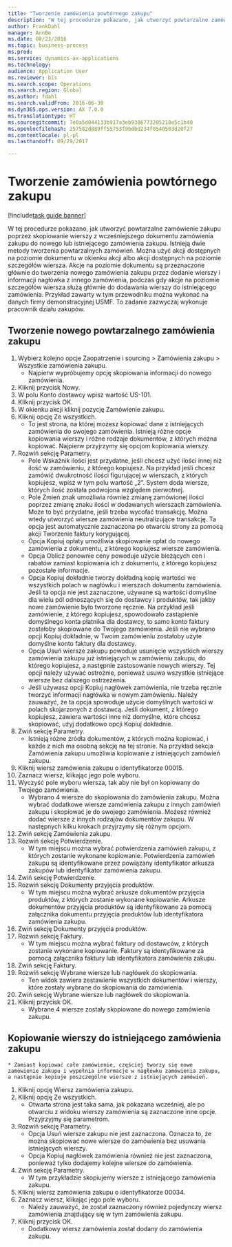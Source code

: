 ```yaml
--- 
title: "Tworzenie zamówienia powtórnego zakupu"
description: "W tej procedurze pokazano, jak utworzyć powtarzalne zamówienie zakupu poprzez skopiowanie wierszy z wcześniejszego dokumentu zamówienia zakupu do nowego lub istniejącego zamówienia zakupu."
author: FrankDahl
manager: AnnBe
ms.date: 08/23/2016
ms.topic: business-process
ms.prod: 
ms.service: dynamics-ax-applications
ms.technology: 
audience: Application User
ms.reviewer: bis
ms.search.scope: Operations
ms.search.region: Global
ms.author: fdahl
ms.search.validFrom: 2016-06-30
ms.dyn365.ops.version: AX 7.0.0
ms.translationtype: HT
ms.sourcegitcommit: 7e0a5d044133b917a3eb9386773205218e5c1b40
ms.openlocfilehash: 257582d889ff55753f9bdbd234f0540503d20f27
ms.contentlocale: pl-pl
ms.lasthandoff: 09/29/2017

---
```

# <a name="create-a-repeat-purchase-order"></a>Tworzenie zamówienia powtórnego zakupu

[!include[task guide banner](../../includes/task-guide-banner.md)]

W tej procedurze pokazano, jak utworzyć powtarzalne zamówienie zakupu poprzez skopiowanie wierszy z wcześniejszego dokumentu zamówienia zakupu do nowego lub istniejącego zamówienia zakupu. Istnieją dwie metody tworzenia powtarzalnych zamówień. Można użyć akcji dostępnych na poziomie dokumentu w okienku akcji albo akcji dostępnych na poziomie szczegółów wiersza. Akcje na poziomie dokumentu są przeznaczone głównie do tworzenia nowego zamówienia zakupu przez dodanie wierszy i informacji nagłówka z innego zamówienia, podczas gdy akcje na poziomie szczegółów wiersza służą głównie do dodawania wierszy do istniejącego zamówienia. Przykład zawarty w tym przewodniku można wykonać na danych firmy demonstracyjnej USMF. To zadanie zazwyczaj wykonuje pracownik działu zakupów.


## <a name="create-a-new-repeat-purchase-order"></a>Tworzenie nowego powtarzalnego zamówienia zakupu
1. Wybierz kolejno opcje Zaopatrzenie i sourcing > Zamówienia zakupu > Wszystkie zamówienia zakupu.
    * Najpierw wypróbujemy opcję skopiowania informacji do nowego zamówienia.  
2. Kliknij przycisk Nowy.
3. W polu Konto dostawcy wpisz wartość US-101.
4. Kliknij przycisk OK.
5. W okienku akcji kliknij pozycję Zamówienie zakupu.
6. Kliknij opcję Ze wszystkich.
    * To jest strona, na której możesz kopiować dane z istniejących zamówienia do swojego zamówienia. Istnieją różne opcje kopiowania wierszy i różne rodzaje dokumentów, z których można kopiować. Najpierw przyjrzymy się opcjom kopiowania wierszy.   
7. Rozwiń sekcję Parametry.
    * Pole Wskaźnik ilości jest przydatne, jeśli chcesz użyć ilości innej niż ilość w zamówieniu, z którego kopiujesz. Na przykład jeśli chcesz zamówić dwukrotność ilości figurującej w wierszach, z których kopiujesz, wpisz w tym polu wartość „2”. System doda wiersze, których ilość została podwojona względem pierwotnej.  
    * Pole Zmień znak umożliwia również zmianę zamówionej ilości poprzez zmianę znaku ilości w dodawanych wierszach zamówienia. Może to być przydatne, jeśli trzeba wycofać transakcję. Można wtedy utworzyć wiersze zamówienia neutralizujące transakcję. Ta opcja jest automatycznie zaznaczona po otwarciu strony za pomocą akcji Tworzenie faktury korygującej.  
    * Opcja Kopiuj opłaty umożliwia skopiowanie opłat do nowego zamówienia z dokumentu, z którego kopiujesz wiersze zamówienia.  
    * Opcja Oblicz ponownie ceny powoduje użycie bieżących cen i rabatów zamiast kopiowania ich z dokumentu, z którego kopiujesz pozostałe informacje.  
    * Opcja Kopiuj dokładnie tworzy dokładną kopię wartości we wszystkich polach w nagłówku i wierszach dokumentu zamówienia. Jeśli ta opcja nie jest zaznaczone, używane są wartości domyślne dla wielu pól odnoszących się do dostawcy i produktów, tak jakby nowe zamówienie było tworzone ręcznie. Na przykład jeśli zamówienie, z którego kopiujesz, spowodowało zastąpienie domyślnego konta płatnika dla dostawcy, to samo konto faktury zostałoby skopiowane do Twojego zamówienia. Jeśli nie wybrano opcji Kopiuj dokładnie, w Twoim zamówieniu zostałoby użyte domyślne konto faktury dla dostawcy.  
    * Opcja Usuń wiersze zakupu powoduje usunięcie wszystkich wierszy zamówienia zakupu już istniejących w zamówieniu zakupu, do którego kopiujesz, a następnie zastosowanie nowych wierszy. Tej opcji należy używać ostrożnie, ponieważ usuwa wszystkie istniejące wiersze bez dalszego ostrzeżenia.  
    * Jeśli używasz opcji Kopiuj nagłówek zamówienia, nie trzeba ręcznie tworzyć informacji nagłówka w nowym zamówieniu. Należy zauważyć, że ta opcja spowoduje użycie domyślnych wartości w polach skojarzonych z dostawcą. Jeśli dokument, z którego kopiujesz, zawiera wartości inne niż domyślne, które chcesz skopiować, użyj dodatkowo opcji Kopiuj dokładnie.  
8. Zwiń sekcję Parametry.
    * Istnieją różne źródła dokumentów, z których można kopiować, i każde z nich ma osobną sekcję na tej stronie. Na przykład sekcja Zamówienia zakupu umożliwia kopiowanie z istniejących zamówień zakupu.  
9. Kliknij wiersz zamówienia zakupu o identyfikatorze 00015. 
10. Zaznacz wiersz, klikając jego pole wyboru.
11. Wyczyść pole wyboru wiersza, tak aby nie był on kopiowany do Twojego zamówienia.
    * Wybrano 4 wiersze do skopiowania do zamówienia zakupu. Można wybrać dodatkowe wiersze zamówienia zakupu z innych zamówień zakupu i skopiować je do swojego zamówienia. Możesz również dodać wiersze z innych rodzajów dokumentów zakupu. W następnych kilku krokach przyjrzymy się różnym opcjom.  
12. Zwiń sekcję Zamówienia zakupu.
13. Rozwiń sekcję Potwierdzenie.
    * W tym miejscu można wybrać potwierdzenia zamówień zakupu, z których zostanie wykonane kopiowanie. Potwierdzenia zamówień zakupu są identyfikowane przez powiązany identyfikator arkusza zakupów lub identyfikator zamówienia zakupu.  
14. Zwiń sekcję Potwierdzenie.
15. Rozwiń sekcję Dokumenty przyjęcia produktów.
    * W tym miejscu można wybrać arkusze dokumentów przyjęcia produktów, z których zostanie wykonane kopiowanie. Arkusze dokumentów przyjęcia produktów są identyfikowane za pomocą załącznika dokumentu przyjęcia produktów lub identyfikatora zamówienia zakupu.   
16. Zwiń sekcję Dokumenty przyjęcia produktów.
17. Rozwiń sekcję Faktury.
    * W tym miejscu można wybrać faktury od dostawców, z których zostanie wykonane kopiowanie. Faktury są identyfikowane za pomocą załącznika faktury lub identyfikatora zamówienia zakupu.   
18. Zwiń sekcję Faktury.
19. Rozwiń sekcję Wybrane wiersze lub nagłówek do skopiowania.
    * Ten widok zawiera zestawienie wszystkich dokumentów i wierszy, które zostały wybrane do skopiowania do zamówienia.   
20. Zwiń sekcję Wybrane wiersze lub nagłówek do skopiowania.
21. Kliknij przycisk OK.
    * Wybrane 4 wiersze zostały skopiowane do nowego zamówienia zakupu.   

## <a name="copy-lines-to-an-existing-purchase-order"></a>Kopiowanie wierszy do istniejącego zamówienia zakupu
    * Zamiast kopiować całe zamówienie, częściej tworzy się nowe zamówienie zakupu i wypełnia informacje w nagłówku zamówienia zakupu, a następnie kopiuje poszczególne wiersze z istniejących zamówień.  
1. Kliknij opcję Wiersz zamówienia zakupu.
2. Kliknij opcję Ze wszystkich.
    * Otwarta strona jest taka sama, jak pokazana wcześniej, ale po otwarciu z widoku wierszy zamówienia są zaznaczone inne opcje. Przyjrzyjmy się parametrom.   
3. Rozwiń sekcję Parametry.
    * Opcja Usuń wiersze zakupu nie jest zaznaczona. Oznacza to, że można skopiować nowe wiersze do zamówienia bez usuwania istniejących wierszy.   
    * Opcja Kopiuj nagłówek zamówienia również nie jest zaznaczona, ponieważ tylko dodajemy kolejne wiersze do zamówienia.   
4. Zwiń sekcję Parametry.
    * W tym przykładzie skopiujemy wiersze z istniejącego zamówienia zakupu.   
5. Kliknij wiersz zamówienia zakupu o identyfikatorze 00034. 
6. Zaznacz wiersz, klikając jego pole wyboru.
    * Należy zauważyć, że został zaznaczony również pojedynczy wiersz zamówienia znajdujący się w tym zamówienia zakupu.  
7. Kliknij przycisk OK.
    * Dodatkowy wiersz zamówienia został dodany do zamówienia zakupu.  


